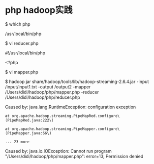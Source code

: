 # php   hadoop实践

$ which php

/usr/local/bin/php

$ vi reducer.php

\#!/usr/local/bin/php

&lt;?php

$ vi mapper.php

$ hadoop jar share/hadoop/tools/lib/hadoop-streaming-2.6.4.jar -input /input/input1.txt -output /output2 -mapper /Users/didi/hadoop/php/mapper.php -reducer /Users/didi/hadoop/php/reducer.php

Caused by: java.lang.RuntimeException: configuration exception

	at org.apache.hadoop.streaming.PipeMapRed.configure\(PipeMapRed.java:222\)

	at org.apache.hadoop.streaming.PipeMapper.configure\(PipeMapper.java:66\)

	... 23 more

Caused by: java.io.IOException: Cannot run program "/Users/didi/hadoop/php/mapper.php": error=13, Permission denied



